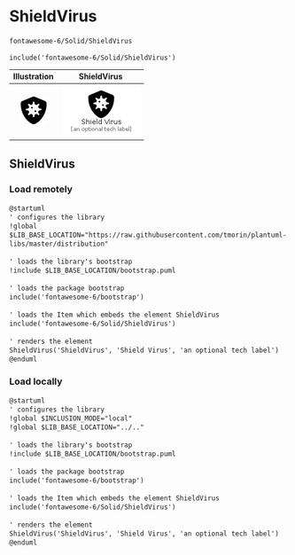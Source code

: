 # ShieldVirus


```text
fontawesome-6/Solid/ShieldVirus
```

```text
include('fontawesome-6/Solid/ShieldVirus')
```



| Illustration | ShieldVirus |
| :---: | :---: |
| ![illustration for Illustration](../../fontawesome-6/Solid/ShieldVirus.png) | ![illustration for ShieldVirus](../../fontawesome-6/Solid/ShieldVirus.Local.png) |




## ShieldVirus

### Load remotely
```plantuml
@startuml
' configures the library
!global $LIB_BASE_LOCATION="https://raw.githubusercontent.com/tmorin/plantuml-libs/master/distribution"

' loads the library's bootstrap
!include $LIB_BASE_LOCATION/bootstrap.puml

' loads the package bootstrap
include('fontawesome-6/bootstrap')

' loads the Item which embeds the element ShieldVirus
include('fontawesome-6/Solid/ShieldVirus')

' renders the element
ShieldVirus('ShieldVirus', 'Shield Virus', 'an optional tech label')
@enduml
```

### Load locally
```plantuml
@startuml
' configures the library
!global $INCLUSION_MODE="local"
!global $LIB_BASE_LOCATION="../.."

' loads the library's bootstrap
!include $LIB_BASE_LOCATION/bootstrap.puml

' loads the package bootstrap
include('fontawesome-6/bootstrap')

' loads the Item which embeds the element ShieldVirus
include('fontawesome-6/Solid/ShieldVirus')

' renders the element
ShieldVirus('ShieldVirus', 'Shield Virus', 'an optional tech label')
@enduml
```

